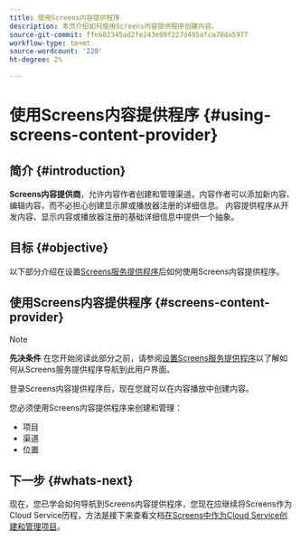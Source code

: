 ```yaml
---
title: 使用Screens内容提供程序
description: 本页介绍如何使用Screens内容提供程序创建内容。
source-git-commit: ffeb82345ad2fe243e09f227d495afca70da5977
workflow-type: tm+mt
source-wordcount: '220'
ht-degree: 2%

---
```



# 使用Screens内容提供程序 {#using-screens-content-provider}

## 简介 {#introduction}

**Screens内容提供商**，允许内容作者创建和管理渠道。内容作者可以添加新内容、编辑内容，而不必担心创建显示屏或播放器注册的详细信息。 内容提供程序从开发内容、显示内容或播放器注册的基础详细信息中提供一个抽象。

## 目标 {#objective}

以下部分介绍在设置[Screens服务提供程序](https://experienceleague.adobe.com/docs/experience-manager-cloud-service/screens-as-cloud-service/configure-screens-cloud/navigating-to-screens-services-provider.html?lang=en)后如何使用Screens内容提供程序。

## 使用Screens内容提供程序 {#screens-content-provider}

>[!NOTE]
>**先决条件**
>在您开始阅读此部分之前，请参阅[设置Screens服务提供程序](https://experienceleague.adobe.com/docs/experience-manager-cloud-service/screens-as-cloud-service/configure-screens-cloud/navigating-to-screens-services-provider.html?lang=en)以了解如何从Screens服务提供程序导航到此用户界面。

登录Screens内容提供程序后，现在您就可以在内容播放中创建内容。

您必须使用Screens内容提供程序来创建和管理：

* 项目
* 渠道
* 位置

## 下一步 {#whats-next}

现在，您已学会如何导航到Screens内容提供程序，您现在应继续将Screens作为Cloud Service历程，方法是接下来查看文档[在Screens中作为Cloud Service创建和管理项目](https://experienceleague.adobe.com/docs/experience-manager-cloud-service/screens-as-cloud-service/create-content/creating-projects-screens-cloud.html?lang=en)。


